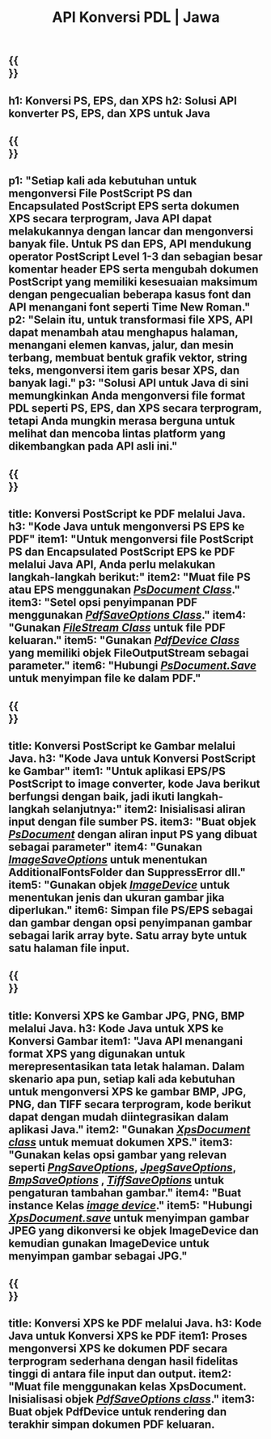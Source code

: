 ﻿---
translation: true
template: /_templates/_conversion-java.md
title: API Konversi PDL | Jawa
url: /java/conversion/
description: Konversikan PS, EPS, dan XPS ke PDF dan Gambar termasuk BMP, JPG, PNG, dan TIFF menggunakan perpustakaan Java dengan fungsi konversi Aspose.Page PDL.
family: page
platformtag: net
feature: conversion
---

{{<section banner>}}
---
h1: Konversi PS, EPS, dan XPS
h2: Solusi API konverter PS, EPS, dan XPS untuk Java
---

{{<section overview>}}
---
p1: "Setiap kali ada kebutuhan untuk mengonversi File PostScript PS dan Encapsulated PostScript EPS serta dokumen XPS secara terprogram, Java API dapat melakukannya dengan lancar dan mengonversi banyak file. Untuk PS dan EPS, API mendukung operator PostScript Level 1-3 dan sebagian besar komentar header EPS serta mengubah dokumen PostScript yang memiliki kesesuaian maksimum dengan pengecualian beberapa kasus font dan API menangani font seperti Time New Roman."
p2: "Selain itu, untuk transformasi file XPS, API dapat menambah atau menghapus halaman, menangani elemen kanvas, jalur, dan mesin terbang, membuat bentuk grafik vektor, string teks, mengonversi item garis besar XPS, dan banyak lagi."
p3: "Solusi API untuk Java di sini memungkinkan Anda mengonversi file format PDL seperti PS, EPS, dan XPS secara terprogram, tetapi Anda mungkin merasa berguna untuk melihat dan mencoba lintas platform yang dikembangkan pada API asli ini."
---

{{<section feature1>}}
---
title: Konversi PostScript ke PDF melalui Java.
h3: "Kode Java untuk mengonversi PS EPS ke PDF"
item1: "Untuk mengonversi file PostScript PS dan Encapsulated PostScript EPS ke PDF melalui Java API, Anda perlu melakukan langkah-langkah berikut:"
item2: "Muat file PS atau EPS menggunakan [*PsDocument Class*](https://reference.aspose.com/page/java/com.aspose.eps/PsDocument)."
item3: "Setel opsi penyimpanan PDF menggunakan [*PdfSaveOptions Class*](https://reference.aspose.com/page/java/com.aspose.eps.device/PdfSaveOptions)."
item4: "Gunakan [*FileStream Class*](https://docs.Oracle.com/javase/7/docs/api/java/io/FileOutputStream.html) untuk file PDF keluaran."
item5: "Gunakan [*PdfDevice Class*](https://reference.aspose.com/page/java/com.aspose.eps.device/PdfDevice) yang memiliki objek FileOutputStream sebagai parameter."
item6: "Hubungi [*PsDocument.Save*](https://reference.aspose.com/page/java/com.aspose.eps/PsDocument#save-com.aspose.page.Device-com.aspose.page.SaveOptions-) untuk menyimpan file ke dalam PDF."
---

{{<section feature2>}}
---
title: Konversi PostScript ke Gambar melalui Java.
h3: "Kode Java untuk Konversi PostScript ke Gambar"
item1: "Untuk aplikasi EPS/PS PostScript to image converter, kode Java berikut berfungsi dengan baik, jadi ikuti langkah-langkah selanjutnya:"
item2: Inisialisasi aliran input dengan file sumber PS.
item3: "Buat objek [*PsDocument*](https://reference.aspose.com/page/java/com.aspose.eps/psdocument) dengan aliran input PS yang dibuat sebagai parameter"
item4: "Gunakan [*ImageSaveOptions*](https://reference.aspose.com/page/java/com.aspose.eps.device/imagesaveoptions) untuk menentukan AdditionalFontsFolder dan SuppressError dll."
item5: "Gunakan objek [*ImageDevice*](https://reference.aspose.com/page/java/com.aspose.eps.device/imagedevice) untuk menentukan jenis dan ukuran gambar jika diperlukan."
item6: Simpan file PS/EPS sebagai dan gambar dengan opsi penyimpanan gambar sebagai larik array byte. Satu array byte untuk satu halaman file input.
---


{{<section feature3>}}
---
title: Konversi XPS ke Gambar JPG, PNG, BMP melalui Java.
h3: Kode Java untuk XPS ke Konversi Gambar
item1: "Java API menangani format XPS yang digunakan untuk merepresentasikan tata letak halaman. Dalam skenario apa pun, setiap kali ada kebutuhan untuk mengonversi XPS ke gambar BMP, JPG, PNG, dan TIFF secara terprogram, kode berikut dapat dengan mudah diintegrasikan dalam aplikasi Java."
item2: "Gunakan [*XpsDocument class*](https://reference.aspose.com/page/java/com.aspose.xps/XpsDocument) untuk memuat dokumen XPS."
item3: "Gunakan kelas opsi gambar yang relevan seperti [*PngSaveOptions*](https://reference.aspose.com/page/java/com.aspose.xps.rendering/PngSaveOptions), [*JpegSaveOptions*](https://reference.aspose.com/page/java/com.aspose.xps.rendering/JpegSaveOptions), [*BmpSaveOptions*](https://reference.aspose.com/page/java/com.aspose.xps.rendering/BmpSaveOptions) , [*TiffSaveOptions*](https://reference.aspose.com/page/java/com.aspose.xps.rendering/TiffSaveOptions) untuk pengaturan tambahan gambar."
item4: "Buat instance Kelas [*image device*](https://reference.aspose.com/page/java/com.aspose.xps.rendering/ImageDevice)."
item5: "Hubungi [*XpsDocument.save*](https://reference.aspose.com/page/java/com.aspose.xps/XpsDocument#save-com.aspose.page.Device-com.aspose.page.SaveOptions-) untuk menyimpan gambar JPEG yang dikonversi ke objek ImageDevice dan kemudian gunakan ImageDevice untuk menyimpan gambar sebagai JPG."
---

{{<section feature4>}}
---
title: Konversi XPS ke PDF melalui Java.
h3: Kode Java untuk Konversi XPS ke PDF
item1: Proses mengonversi XPS ke dokumen PDF secara terprogram sederhana dengan hasil fidelitas tinggi di antara file input dan output.
item2: "Muat file menggunakan kelas XpsDocument. Inisialisasi objek [*PdfSaveOptions class*](https://reference.aspose.com/page/java/com.aspose.xps.rendering/PdfDevice)."
item3: Buat objek PdfDevice untuk rendering dan terakhir simpan dokumen PDF keluaran.
---


